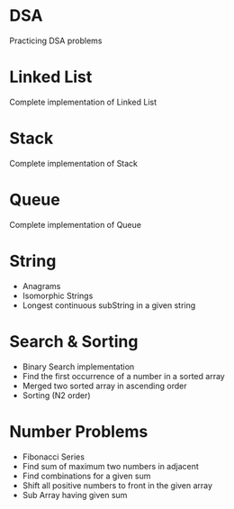 # DSA
Practicing DSA problems

# Linked List
Complete implementation of Linked List
 
# Stack
Complete implementation of Stack

# Queue
Complete implementation of Queue

# String 
* Anagrams <br />
* Isomorphic Strings <br />
* Longest continuous subString in a given string <br />

# Search & Sorting
* Binary Search implementation <br />
* Find the first occurrence of a number in a sorted array <br />
* Merged two sorted array in ascending order <br />
* Sorting (N2 order) <br />

# Number Problems
* Fibonacci Series
* Find sum of maximum two numbers in adjacent <br />
* Find combinations for a given sum <br />
* Shift all positive numbers to front in the given array <br />
* Sub Array having given sum <br />




